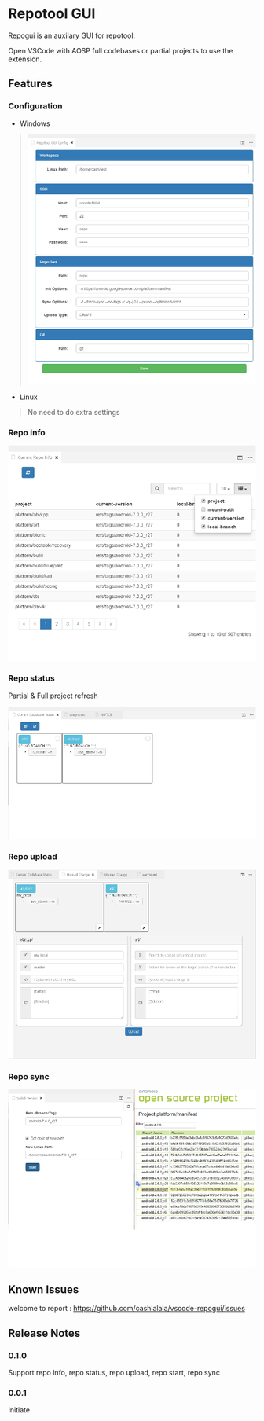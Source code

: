 # Repotool GUI

Repogui is an auxilary GUI for repotool. 

Open VSCode with AOSP full codebases or partial projects to use the extension.

## Features

### Configuration

* Windows

> ![Windows Configuration](images/config.jpg)

* Linux

> No need to do extra settings


### Repo info

![repo info](images/repo_info.jpg)

### Repo status

Partial & Full project refresh

![repo status](images/repo_status.jpg)

### Repo upload

![repo info](images/repo_upload.jpg)

### Repo sync

![repo sync](images/repo_sync.jpg)

## Known Issues

welcome to report : https://github.com/cashlalala/vscode-repogui/issues

## Release Notes

### 0.1.0

Support repo info, repo status, repo upload, repo start, repo sync


### 0.0.1

Initiate
